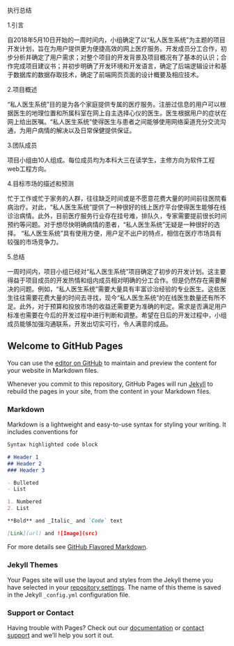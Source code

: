 执行总结

1.引言

  自2018年5月10日开始的一周时间内，小组确定了以“私人医生系统”为主题的项目开发计划，旨在为用户提供更为便捷高效的网上医疗服务。开发成员分工合作，初步分析并确定了用户需求；对整个项目的开发背景及项目概况有了基本的认识；合作完成项目建议书；并初步明确了开发环境和开发语言，确定了后端逻辑设计和基于数据库的数据存取技术，确定了前端网页页面的设计概要及相应技术。
  
2.项目概述

  “私人医生系统”目的是为各个家庭提供专属的医疗服务。注册过信息的用户可以根据医生的地理位置和所属科室在网上自主选择心仪的医生。医生根据用户的症状在网上给出医嘱。“私人医生系统”使得医生与患者之间能够使用网络渠道充分交流沟通，为用户病情的解决以及日常保健提供保证。
  
3.团队成员

  项目小组由10人组成。每位成员均为本科大三在读学生，主修方向为软件工程web工程方向。
  
4.目标市场的描述和预测

  忙于工作或忙于家务的人群，往往缺乏时间或是不愿意花费大量的时间前往医院看病治疗。对此，“私人医生系统”提供了一种很好的线上医疗平台使得医生能够在线诊治病情。此外，目前医疗服务行业存在挂号难，排队久，专家需要提前很长时间预约等问题。对于想尽快明确病情的患者，“私人医生系统”无疑是一种很好的选择。
  “私人医生系统”具有使用方便，用户足不出户的特点，相信在医疗市场具有较强的市场竞争力。
  
5.总结

  一周时间内，项目小组已经对“私人医生系统”项目确定了初步的开发计划。这主要得益于项目成员的开发热情和组内成员相对明确的分工合作。但是仍然存在需要解决的问题。例如，“私人医生系统”需要大量具有丰富诊治经验的专业医生。这些医生往往需要花费大量的时间去寻找，现今“私人医生系统”的在线医生数量还有所不足。此外，对于预算和投放市场的收益还需要更为准确的判定。需求是否满足用户标准也需要在今后的开发过程中进行判断和调整。希望在日后的开发过程中，小组成员能够加强沟通联系，开发出切实可行，令人满意的成品。
  
## Welcome to GitHub Pages

You can use the [editor on GitHub](https://github.com/FuyvC/FuyvC.github/edit/master/README.md) to maintain and preview the content for your website in Markdown files.

Whenever you commit to this repository, GitHub Pages will run [Jekyll](https://jekyllrb.com/) to rebuild the pages in your site, from the content in your Markdown files.

### Markdown

Markdown is a lightweight and easy-to-use syntax for styling your writing. It includes conventions for

```markdown
Syntax highlighted code block

# Header 1
## Header 2
### Header 3

- Bulleted
- List

1. Numbered
2. List

**Bold** and _Italic_ and `Code` text

[Link](url) and ![Image](src)
```

For more details see [GitHub Flavored Markdown](https://guides.github.com/features/mastering-markdown/).

### Jekyll Themes

Your Pages site will use the layout and styles from the Jekyll theme you have selected in your [repository settings](https://github.com/FuyvC/FuyvC.github/settings). The name of this theme is saved in the Jekyll `_config.yml` configuration file.

### Support or Contact

Having trouble with Pages? Check out our [documentation](https://help.github.com/categories/github-pages-basics/) or [contact support](https://github.com/contact) and we’ll help you sort it out.
